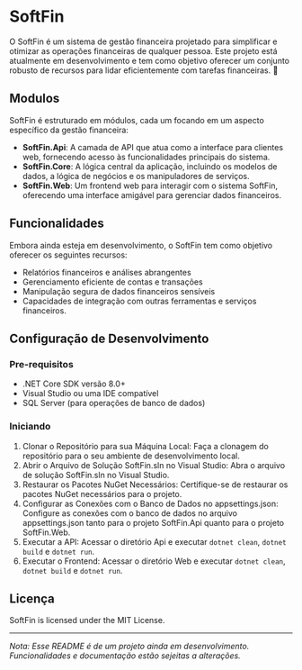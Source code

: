 # SoftFin

O SoftFin é um sistema de gestão financeira projetado para simplificar e otimizar as operações financeiras de qualquer pessoa. Este projeto está atualmente em desenvolvimento e tem como objetivo oferecer um conjunto robusto de recursos para lidar eficientemente com tarefas financeiras. 🚀

## Modulos

SoftFin é estruturado em módulos, cada um focando em um aspecto específico da gestão financeira:

- **SoftFin.Api**: A camada de API que atua como a interface para clientes web, fornecendo acesso às funcionalidades principais do sistema.
- **SoftFin.Core**: A lógica central da aplicação, incluindo os modelos de dados, a lógica de negócios e os manipuladores de serviços.
- **SoftFin.Web**: Um frontend web para interagir com o sistema SoftFin, oferecendo uma interface amigável para gerenciar dados financeiros.

## Funcionalidades

Embora ainda esteja em desenvolvimento, o SoftFin tem como objetivo oferecer os seguintes recursos:

- Relatórios financeiros e análises abrangentes
- Gerenciamento eficiente de contas e transações
- Manipulação segura de dados financeiros sensíveis
- Capacidades de integração com outras ferramentas e serviços financeiros.

## Configuração de Desenvolvimento

### Pre-requisitos

- .NET Core SDK versão 8.0+
- Visual Studio ou uma IDE compatível
- SQL Server (para operações de banco de dados)

### Iniciando

1. Clonar o Repositório para sua Máquina Local: Faça a clonagem do repositório para o seu ambiente de desenvolvimento local.
2. Abrir o Arquivo de Solução SoftFin.sln no Visual Studio: Abra o arquivo de solução SoftFin.sln no Visual Studio.
3. Restaurar os Pacotes NuGet Necessários: Certifique-se de restaurar os pacotes NuGet necessários para o projeto.
4. Configurar as Conexões com o Banco de Dados no appsettings.json: Configure as conexões com o banco de dados no arquivo appsettings.json tanto para o projeto SoftFin.Api quanto para o projeto SoftFin.Web.
5. Executar a API: Acessar o diretório Api e executar `dotnet clean`, `dotnet build` e `dotnet run`.
6. Executar o Frontend: Acessar o diretório Web e executar `dotnet clean`, `dotnet build` e `dotnet run`.

## Licença

SoftFin is licensed under the MIT License.

---

_Nota: Esse README é de um projeto ainda em desenvolvimento. Funcionalidades e documentação estão sejeitas a alterações._
